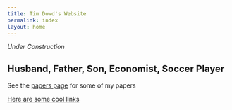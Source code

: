```yaml
---
title: Tim Dowd's Website
permalink: index
layout: home
---
```


 *Under Construction*

## Husband, Father, Son, Economist, Soccer Player

See the [papers page](/papers) for some of my papers

[Here are some cool links](/cool-links)


